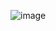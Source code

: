 ![image](https://github.com/vvaldesc/Angular_Practice/assets/124901115/7b98c269-a5c3-471e-a8b3-04bf7e09f096)
